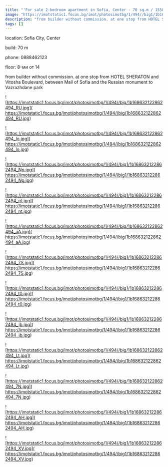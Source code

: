 ```yaml
---
title: "'For sale 2-bedroom apartment in Sofia, Center - 70 sq.m / 155880 EUR :: imot.bg Ad'"
image: "https://imotstatic1.focus.bg/imot/photosimotbg/1/494//big1/1b168632122862494_RC.jpg"
description: "from builder without commission. at one stop from HOTEL SHERATON and Vitosha Boulevard, between Mall of Sofia and the Russian monument to Vazrazhdane park"
tags: []
---
```


location: Sofia City, Center

build: 70 m

phone: 0888462123

floor: 8-ми от 14

from builder without commission. at one stop from HOTEL SHERATON and Vitosha Boulevard, between Mall of Sofia and the Russian monument to Vazrazhdane park


![https://imotstatic1.focus.bg/imot/photosimotbg/1/494//big/1b168632122862494_RU.jpg]( https://imotstatic1.focus.bg/imot/photosimotbg/1/494//big/1b168632122862494_RU.jpg)


![https://imotstatic1.focus.bg/imot/photosimotbg/1/494//big/1b168632122862494_lo.jpg]( https://imotstatic1.focus.bg/imot/photosimotbg/1/494//big/1b168632122862494_lo.jpg)


![https://imotstatic1.focus.bg/imot/photosimotbg/1/494//big1/1b168632122862494_Np.jpg]( https://imotstatic1.focus.bg/imot/photosimotbg/1/494//big1/1b168632122862494_Np.jpg)


![https://imotstatic1.focus.bg/imot/photosimotbg/1/494//big1/1b168632122862494_nt.jpg]( https://imotstatic1.focus.bg/imot/photosimotbg/1/494//big1/1b168632122862494_nt.jpg)


![https://imotstatic1.focus.bg/imot/photosimotbg/1/494//big/1b168632122862494_aA.jpg]( https://imotstatic1.focus.bg/imot/photosimotbg/1/494//big/1b168632122862494_aA.jpg)


![https://imotstatic1.focus.bg/imot/photosimotbg/1/494//big1/1b168632122862494_7S.jpg]( https://imotstatic1.focus.bg/imot/photosimotbg/1/494//big1/1b168632122862494_7S.jpg)


![https://imotstatic1.focus.bg/imot/photosimotbg/1/494//big1/1b168632122862494_t0.jpg]( https://imotstatic1.focus.bg/imot/photosimotbg/1/494//big1/1b168632122862494_t0.jpg)


![https://imotstatic1.focus.bg/imot/photosimotbg/1/494//big1/1b168632122862494_jb.jpg]( https://imotstatic1.focus.bg/imot/photosimotbg/1/494//big1/1b168632122862494_jb.jpg)


![https://imotstatic1.focus.bg/imot/photosimotbg/1/494//big/1b168632122862494_Lt.jpg]( https://imotstatic1.focus.bg/imot/photosimotbg/1/494//big/1b168632122862494_Lt.jpg)


![https://imotstatic1.focus.bg/imot/photosimotbg/1/494//big/1b168632122862494_7N.jpg]( https://imotstatic1.focus.bg/imot/photosimotbg/1/494//big/1b168632122862494_7N.jpg)


![https://imotstatic1.focus.bg/imot/photosimotbg/1/494//big1/1b168632122862494_AH.jpg]( https://imotstatic1.focus.bg/imot/photosimotbg/1/494//big1/1b168632122862494_AH.jpg)


![https://imotstatic1.focus.bg/imot/photosimotbg/1/494//big1/1b168632122862494_XV.jpg]( https://imotstatic1.focus.bg/imot/photosimotbg/1/494//big1/1b168632122862494_XV.jpg)


